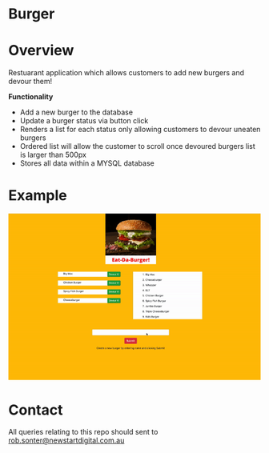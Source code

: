 # Burger

# Overview

Restuarant application which allows customers to add new burgers and devour them!

**Functionality**
* Add a new burger to the database
* Update a burger status via button click
* Renders a list for each status only allowing customers to devour uneaten burgers
* Ordered list will allow the customer to scroll once devoured burgers list is larger than 500px
* Stores all data within a MYSQL database

# Example

![gif of working application](public/assets/img/workingexample.gif)

# Contact

All queries relating to this repo should sent to [rob.sonter@newstartdigital.com.au](mailto:rob.sonter@newstartdigital.com.au)

